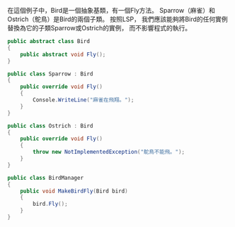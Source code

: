 在這個例子中，Bird是一個抽象基類，有一個Fly方法。
Sparrow（麻雀）和Ostrich（鴕鳥）是Bird的兩個子類。
按照LSP，
我們應該能夠將Bird的任何實例替換為它的子類Sparrow或Ostrich的實例，
而不影響程式的執行。
```c#
public abstract class Bird
{
    public abstract void Fly();
}

public class Sparrow : Bird
{
    public override void Fly()
    {
        Console.WriteLine("麻雀在飛翔。");
    }
}

public class Ostrich : Bird
{
    public override void Fly()
    {
        throw new NotImplementedException("鴕鳥不能飛。");
    }
}

public class BirdManager
{
    public void MakeBirdFly(Bird bird)
    {
        bird.Fly();
    }
}
```
